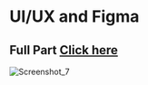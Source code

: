 # UI/UX and Figma
## Full Part [Click here](https://www.figma.com/file/sp15QMnHDE0dhVI6CckIgD/IMK-KELOMPOK-2?node-id=0-1)
![Screenshot_7](https://user-images.githubusercontent.com/83412242/233721513-69be7afb-fd33-4dbf-bec6-097e45453b64.png)
